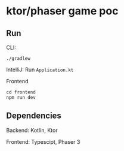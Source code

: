 # ktor/phaser game poc

## Run
CLI:
```
./gradlew
```
IntelliJ:
Run `Application.kt`

Frontend
```
cd frontend
npm run dev
```


## Dependencies
Backend: Kotlin, Ktor

Frontend: Typescipt, Phaser 3
